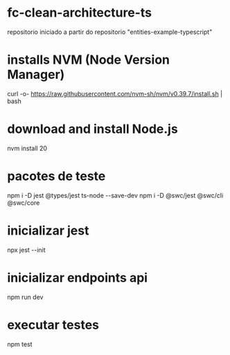 # fc-clean-architecture-ts
repositorio iniciado a partir do repositorio "entities-example-typescript"

# installs NVM (Node Version Manager)
curl -o- https://raw.githubusercontent.com/nvm-sh/nvm/v0.39.7/install.sh | bash

# download and install Node.js
nvm install 20

# pacotes de teste
npm i -D jest @types/jest ts-node --save-dev
npm i -D @swc/jest @swc/cli @swc/core

# inicializar jest
npx jest --init

# inicializar endpoints api
npm run dev

# executar testes
npm test

